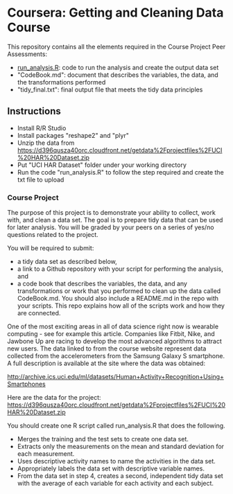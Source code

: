 # Coursera: Getting and Cleaning Data Course

This repository contains all the elements required in the Course Project Peer Assessments:
* [run_analysis.R](https://github.com/eneglia/Getting-Cleaning-Data/blob/master/run_analysis.R): code to run the analysis and create the output data set
* "CodeBook.md": document that describes the variables, the data, and the transformations performed
* "tidy_final.txt": final output file that meets the tidy data principles

## Instructions
* Install R/R Studio
* Install packages "reshape2" and "plyr"
* Unzip the data from https://d396qusza40orc.cloudfront.net/getdata%2Fprojectfiles%2FUCI%20HAR%20Dataset.zip
* Put "UCI HAR Dataset" folder under your working directory
* Run the code "run_analysis.R" to follow the step required and create the txt file to upload

### Course Project

The purpose of this project is to demonstrate your ability to collect, work with, and clean a data set. The goal is to prepare tidy data that can be used for later analysis. You will be graded by your peers on a series of yes/no questions related to the project.

You will be required to submit: 
* a tidy data set as described below, 
* a link to a Github repository with your script for performing the analysis, and 
* a code book that describes the variables, the data, and any transformations or work that you performed to clean up the data called CodeBook.md. You should also include a README.md in the repo with your scripts. This repo explains how all of the scripts work and how they are connected. 

One of the most exciting areas in all of data science right now is wearable computing - see for example this article. Companies like Fitbit, Nike, and Jawbone Up are racing to develop the most advanced algorithms to attract new users. The data linked to from the course website represent data collected from the accelerometers from the Samsung Galaxy S smartphone. A full description is available at the site where the data was obtained: 

http://archive.ics.uci.edu/ml/datasets/Human+Activity+Recognition+Using+Smartphones 

Here are the data for the project: 
https://d396qusza40orc.cloudfront.net/getdata%2Fprojectfiles%2FUCI%20HAR%20Dataset.zip 

You should create one R script called run_analysis.R that does the following. 
* Merges the training and the test sets to create one data set.
* Extracts only the measurements on the mean and standard deviation for each measurement. 
* Uses descriptive activity names to name the activities in the data set.
* Appropriately labels the data set with descriptive variable names. 
* From the data set in step 4, creates a second, independent tidy data set with the average of each variable for each activity and each subject.
